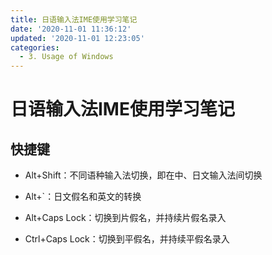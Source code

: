 ```yaml
---
title: 日语输入法IME使用学习笔记
date: '2020-11-01 11:36:12'
updated: '2020-11-01 12:23:05'
categories:
  - 3. Usage of Windows
---
```

# 日语输入法IME使用学习笔记

## 快捷键

- Alt+Shift：不同语种输入法切换，即在中、日文输入法间切换  

 

- Alt+`：日文假名和英文的转换 

- Alt+Caps Lock：切换到片假名，并持续片假名录入

- Ctrl+Caps Lock：切换到平假名，并持续平假名录入
